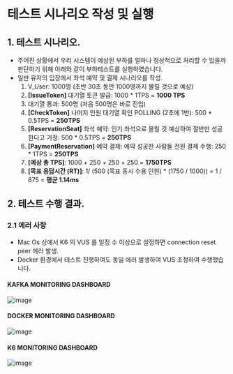 # 테스트 시나리오 작성 및 실행

## 1. 테스트 시나리오.
- 주어진 상황에서 우리 시스템이 예상된 부하를 얼마나 정상적으로 처리할 수 있을까 판단하기 위해 아래와 같이 부하테스트를 실행하였습니다.
- 일반 유저의 입장에서 좌석 예약 및 결제 시나리오를 작성.
  1. V_User: 1000명 (초반 30초 동안 1000명까지 몰릴 것으로 예상)
  2. **[IssueToken]** 대기열 토큰 발급: 1000 \* 1TPS = **1000 TPS**
  3. 대기열 통과: 500명 (처음 500명은 바로 진입)
  4. **[CheckToken]** 나머지 인원 대기열 확인 POLLING (2초에 1번): 500 \* 0.5TPS = **250TPS**
  5. **[ReservationSeat]** 좌석 예약: 인기 좌석으로 몰릴 것 예상하여 절반만 성공한다고 가정: 500 \* 0.5TPS = **250TPS**
  6. **[PaymentReservation]** 예약 결제: 예약 성공한 사람들 전원 결제 수행: 250 \* 1TPS = **250TPS**
  7. **[예상 총 TPS]**: 1000 + 250 + 250 + 250 = **1750TPS**
  8. **[목표 응답시간 (RT)]**: 1/ (500 (목표 동시 수용 인원) \* (1750 / 1000)) = 1 / 875 = **평균 1.14ms**

## 2. 테스트 수행 결과.

### 2.1 에러 사항

- Mac Os 상에서 K6 의 VUS 를 일정 수 이상으로 설정하면 connection reset peer 에러 발생.
- Docker 환경에서 테스트 진행하여도 동일 에러 발생하여 VUS 조정하여 수행했습니다.

#### KAFKA MONITORING DASHBOARD

![image](https://github.com/user-attachments/assets/c8015164-db41-4b18-b53d-88f7660c734c)

#### DOCKER MONITORING DASHBOARD

![image](https://github.com/user-attachments/assets/b1c473f0-3964-4d41-b301-37caef1ea85e)

#### K6 MONITORING DASHBOARD

![image](https://github.com/user-attachments/assets/6fadfd2f-f961-4322-943c-ba9c4e68b15f)
